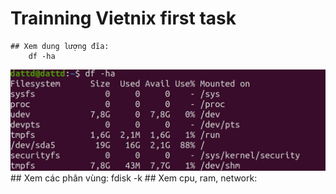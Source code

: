 # Trainning Vietnix first task    

    ## Xem dung lượng đĩa: 
        df -ha
![check disk space in Linux](images/1_disk_check.png)
    ## Xem các phân vùng: 
        fdisk -k
    ## Xem cpu, ram, network: 

